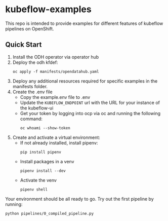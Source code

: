 # kubeflow-examples

This repo is intended to provide examples for different features of kubeflow pipelines on OpenShift.

## Quick Start

1. Install the ODH operator via operator hub
2. Deploy the odh kfdef:
    ```
    oc apply -f manifests/opendatahub.yaml
    ```
3. Deploy any additional resources required for specific examples in the manifests folder.
4. Create the .env file
    * Copy the example.env file to .env
    * Update the `KUBEFLOW_ENDPOINT` url with the URL for your instance of the kubeflow-ui
    * Get your token by logging into ocp via oc and running the following command:
        ```
        oc whoami --show-token
        ```
5. Create and activate a virtual environment:
    * If not already installed, install pipenv:
        ```
        pip install pipenv
        ```
    * Install packages in a venv
        ```
        pipenv install --dev
        ```
    * Activate the venv
        ```
        pipenv shell
        ```

Your environment should be all ready to go.  Try out the first pipeline by running:

```
python pipelines/0_compiled_pipeline.py
```
